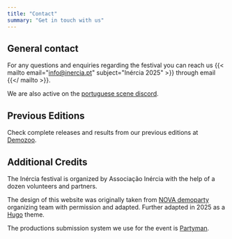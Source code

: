 ```yaml
---
title: "Contact"
summary: "Get in touch with us"
---
```


## General contact

For any questions and enquiries regarding the festival you can reach us {{< mailto email="info@inercia.pt" subject="Inércia 2025" >}} through email {{</ mailto >}}.

We are also active on the [portuguese scene discord](https://discord.gg/a44cmgbQFh).

## Previous Editions

<!--- Previous Websites --->

Check complete releases and results from our previous editions at [Demozoo](https://demozoo.org/parties/series/244/).

## Additional Credits

The Inércia festival is organized by Associação Inércia with the help of a dozen volunteers and partners.

The design of this website was originally taken from [NOVA demoparty](https://novaparty.org/) organizing team with permission and adapted. Further adapted in 2025 as a [Hugo](https://gohugo.io) theme.

The productions submission system we use for the event is [Partyman](https://www.partyman.cloud).

